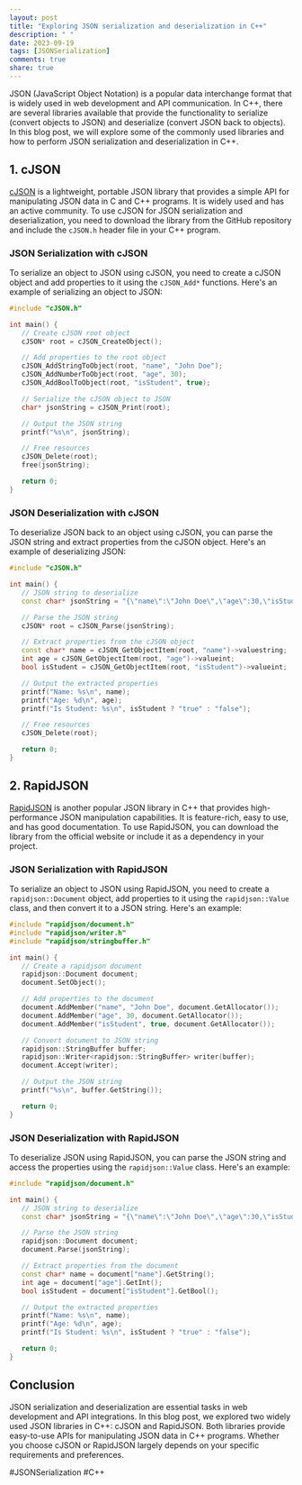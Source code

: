 ```yaml
---
layout: post
title: "Exploring JSON serialization and deserialization in C++"
description: " "
date: 2023-09-19
tags: [JSONSerialization]
comments: true
share: true
---
```


JSON (JavaScript Object Notation) is a popular data interchange format that is widely used in web development and API communication. In C++, there are several libraries available that provide the functionality to serialize (convert objects to JSON) and deserialize (convert JSON back to objects). In this blog post, we will explore some of the commonly used libraries and how to perform JSON serialization and deserialization in C++.

## 1. cJSON

[cJSON](https://github.com/DaveGamble/cJSON) is a lightweight, portable JSON library that provides a simple API for manipulating JSON data in C and C++ programs. It is widely used and has an active community. To use cJSON for JSON serialization and deserialization, you need to download the library from the GitHub repository and include the `cJSON.h` header file in your C++ program.

### JSON Serialization with cJSON

To serialize an object to JSON using cJSON, you need to create a cJSON object and add properties to it using the `cJSON_Add*` functions. Here's an example of serializing an object to JSON:

```cpp
#include "cJSON.h"

int main() {
   // Create cJSON root object
   cJSON* root = cJSON_CreateObject();

   // Add properties to the root object
   cJSON_AddStringToObject(root, "name", "John Doe");
   cJSON_AddNumberToObject(root, "age", 30);
   cJSON_AddBoolToObject(root, "isStudent", true);

   // Serialize the cJSON object to JSON
   char* jsonString = cJSON_Print(root);

   // Output the JSON string
   printf("%s\n", jsonString);

   // Free resources
   cJSON_Delete(root);
   free(jsonString);

   return 0;
}
```

### JSON Deserialization with cJSON

To deserialize JSON back to an object using cJSON, you can parse the JSON string and extract properties from the cJSON object. Here's an example of deserializing JSON:

```cpp
#include "cJSON.h"

int main() {
   // JSON string to deserialize
   const char* jsonString = "{\"name\":\"John Doe\",\"age\":30,\"isStudent\":true}";

   // Parse the JSON string
   cJSON* root = cJSON_Parse(jsonString);

   // Extract properties from the cJSON object
   const char* name = cJSON_GetObjectItem(root, "name")->valuestring;
   int age = cJSON_GetObjectItem(root, "age")->valueint;
   bool isStudent = cJSON_GetObjectItem(root, "isStudent")->valueint;

   // Output the extracted properties
   printf("Name: %s\n", name);
   printf("Age: %d\n", age);
   printf("Is Student: %s\n", isStudent ? "true" : "false");

   // Free resources
   cJSON_Delete(root);

   return 0;
}
```

## 2. RapidJSON

[RapidJSON](https://rapidjson.org/) is another popular JSON library in C++ that provides high-performance JSON manipulation capabilities. It is feature-rich, easy to use, and has good documentation. To use RapidJSON, you can download the library from the official website or include it as a dependency in your project.

### JSON Serialization with RapidJSON

To serialize an object to JSON using RapidJSON, you need to create a `rapidjson::Document` object, add properties to it using the `rapidjson::Value` class, and then convert it to a JSON string. Here's an example:

```cpp
#include "rapidjson/document.h"
#include "rapidjson/writer.h"
#include "rapidjson/stringbuffer.h"

int main() {
   // Create a rapidjson document
   rapidjson::Document document;
   document.SetObject();

   // Add properties to the document
   document.AddMember("name", "John Doe", document.GetAllocator());
   document.AddMember("age", 30, document.GetAllocator());
   document.AddMember("isStudent", true, document.GetAllocator());

   // Convert document to JSON string
   rapidjson::StringBuffer buffer;
   rapidjson::Writer<rapidjson::StringBuffer> writer(buffer);
   document.Accept(writer);

   // Output the JSON string
   printf("%s\n", buffer.GetString());

   return 0;
}
```

### JSON Deserialization with RapidJSON

To deserialize JSON using RapidJSON, you can parse the JSON string and access the properties using the `rapidjson::Value` class. Here's an example:

```cpp
#include "rapidjson/document.h"

int main() {
   // JSON string to deserialize
   const char* jsonString = "{\"name\":\"John Doe\",\"age\":30,\"isStudent\":true}";

   // Parse the JSON string
   rapidjson::Document document;
   document.Parse(jsonString);

   // Extract properties from the document
   const char* name = document["name"].GetString();
   int age = document["age"].GetInt();
   bool isStudent = document["isStudent"].GetBool();

   // Output the extracted properties
   printf("Name: %s\n", name);
   printf("Age: %d\n", age);
   printf("Is Student: %s\n", isStudent ? "true" : "false");

   return 0;
}
```

## Conclusion

JSON serialization and deserialization are essential tasks in web development and API integrations. In this blog post, we explored two widely used JSON libraries in C++: cJSON and RapidJSON. Both libraries provide easy-to-use APIs for manipulating JSON data in C++ programs. Whether you choose cJSON or RapidJSON largely depends on your specific requirements and preferences.

#JSONSerialization #C++